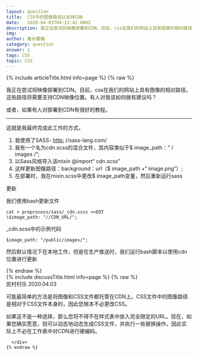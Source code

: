 ```yaml
---
layout: question
title:  CSS中的图像路径以支持CD​​N
date:   2020-04-03T04:21:42.000Z
description: 我正在尝试将映像部署到CDN。目前，css在我们的网站上具有图像的相对路径。这些路径将需要支持CDN映像位置。有人对我该如何做有建议吗？或者，如果有人...
img: 
author: 番长樱梅
category: question
answer: 1
tags: CSS
topic: CSS
---
```

<div class="article-root">
  <div class="article">
    {% include articleTitle.html info=page %}
    {% raw %}
    <div class="article-content"><p><font style="vertical-align: inherit;"><font style="vertical-align: inherit;">我正在尝试将映像部署到CDN。</font><font style="vertical-align: inherit;">目前，css在我们的网站上具有图像的相对路径。</font><font style="vertical-align: inherit;">这些路径将需要支持CDN映像位置。</font><font style="vertical-align: inherit;">有人对我该如何做有建议吗？</font></font></p>

<p><font style="vertical-align: inherit;"><font style="vertical-align: inherit;">或者，如果有人对部署到CDN有很好的教程。</font></font></p>

<hr>

<p><font style="vertical-align: inherit;"><font style="vertical-align: inherit;">这就是我最终完成此工作的方式。</font></font></p>

<ol>
<li><font style="vertical-align: inherit;"><font style="vertical-align: inherit;">我使用了SASS- </font><a href="http://sass-lang.com/" rel="noreferrer"><font style="vertical-align: inherit;">http:</font></a><font style="vertical-align: inherit;"> //sass-lang.com/</font></font><a href="http://sass-lang.com/" rel="noreferrer"><font style="vertical-align: inherit;"></font></a></li>
<li><font style="vertical-align: inherit;"><font style="vertical-align: inherit;">我有一个名为cdn.scss的混合文件，其内容类似于$ image_path：“ / images /”;</font></font></li>
<li><font style="vertical-align: inherit;"><font style="vertical-align: inherit;">以Sass风格导入该mixin @import“ cdn.scss”</font></font></li>
<li><font style="vertical-align: inherit;"><font style="vertical-align: inherit;">这样更新图像路径：background：url（$ image_path +“ image.png”）;</font></font></li>
<li><font style="vertical-align: inherit;"><font style="vertical-align: inherit;">在部署时，我在mixin.scss中更改$ image_path变量，然后重新运行sass</font></font></li>
</ol>

<p><font style="vertical-align: inherit;"><font style="vertical-align: inherit;">更新</font></font></p>

<p><font style="vertical-align: inherit;"><font style="vertical-align: inherit;">我们使用bash更新文件</font></font></p>

<pre><code>cat &gt; preprocess/sass/_cdn.scss &lt;&lt;EOT<font></font>
\$image_path: "//CDN_URL/";<font></font>
</code></pre>

<p><font style="vertical-align: inherit;"><font style="vertical-align: inherit;">_cdn.scss中的示例代码</font></font></p>

<pre><code>$image_path: "/public/images/";
</code></pre>

<p><font style="vertical-align: inherit;"><font style="vertical-align: inherit;">然后默认情况下在本地工作，但是在生产推送时，我们运行bash脚本以使用cdn位置进行更新</font></font></p></div>
    {% endraw %}
  </div>

  <div class="discuss-wrapper">
    {% include discussTitle.html info=page %}
    {% raw %}
    <div class="discuss-item">
        <div class="discuss-parent">
          <div class="discuss-meta">
            <span class="discuss-user">凯村村乐</span>
            <span class="discuss-time">2020.04.03</span>
          </div>
          <div class="discuss-comment"><p><font style="vertical-align: inherit;"><font style="vertical-align: inherit;">可能最简单的方法是将图像和CSS文件都托管在CDN上。</font><font style="vertical-align: inherit;">CSS文件中的图像路径是相对于CSS文件本身的，因此您根本不必更改CSS。</font></font></p>

<p><font style="vertical-align: inherit;"><font style="vertical-align: inherit;">如果这不是一种选择，那么您将不得不在样式表中放入完全限定的URL。</font><font style="vertical-align: inherit;">现在，如果您确实愿意，则可以动态地动态生成CSS文件，并执行一些替换操作，因此实际上不必在工作表中对CDN进行硬编码。</font></font></p></div>
        </div>
        
      </div>
    {% endraw %}
  </div>
<div>
